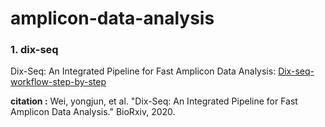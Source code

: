 # amplicon-data-analysis


### 1. dix-seq

Dix-Seq: An Integrated Pipeline for Fast Amplicon Data Analysis: [Dix-seq-workflow-step-by-step](./dix-seq/Dix-seq-workflow-step-by-step.md)

**citation :** Wei, yongjun, et al. "Dix-Seq: An Integrated Pipeline for Fast Amplicon Data Analysis." BioRxiv, 2020.